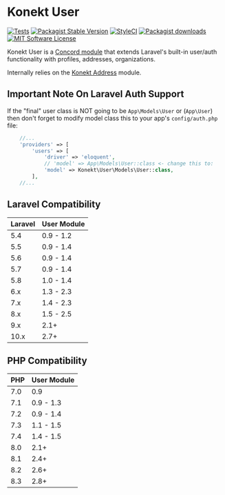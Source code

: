 # Konekt User

[![Tests](https://img.shields.io/github/actions/workflow/status/artkonekt/user/tests.yml?branch=2.x&style=flat-square)](https://github.com/artkonekt/user/actions?query=workflow%3Atests)
[![Packagist Stable Version](https://img.shields.io/packagist/v/konekt/user.svg?style=flat-square&label=stable)](https://packagist.org/packages/konekt/user)
[![StyleCI](https://styleci.io/repos/74651266/shield?branch=master)](https://styleci.io/repos/74651266)
[![Packagist downloads](https://img.shields.io/packagist/dt/konekt/user.svg?style=flat-square)](https://packagist.org/packages/konekt/user)
[![MIT Software License](https://img.shields.io/badge/license-MIT-blue.svg?style=flat-square)](LICENSE.md)

Konekt User is a [Concord module](https://konekt.dev/concord/1.x/modules) that extends
Laravel's built-in user/auth functionality with profiles, addresses, organizations.

Internally relies on the [Konekt Address](https://github.com/artkonekt/address) module.

## Important Note On Laravel Auth Support

If the "final" user class is NOT going to be `App\Models\User` or (`App\User`) then don't forget to modify model class
this to your app's `config/auth.php` file:

```php
    //...
    'providers' => [
        'users' => [
            'driver' => 'eloquent',
            // 'model' => App\Models\User::class <- change this to:
            'model' => Konekt\User\Models\User::class,
        ],
    //...
```

## Laravel Compatibility

| Laravel | User Module |
|:--------|:------------|
| 5.4     | 0.9 - 1.2   |
| 5.5     | 0.9 - 1.4   |
| 5.6     | 0.9 - 1.4   |
| 5.7     | 0.9 - 1.4   |
| 5.8     | 1.0 - 1.4   |
| 6.x     | 1.3 - 2.3   |
| 7.x     | 1.4 - 2.3   |
| 8.x     | 1.5 - 2.5   |
| 9.x     | 2.1+        |
| 10.x    | 2.7+        |

## PHP Compatibility

| PHP | User Module |
|:----|:------------|
| 7.0 | 0.9         |
| 7.1 | 0.9 - 1.3   |
| 7.2 | 0.9 - 1.4   |
| 7.3 | 1.1 - 1.5   |
| 7.4 | 1.4 - 1.5   |
| 8.0 | 2.1+        |
| 8.1 | 2.4+        |
| 8.2 | 2.6+        |
| 8.3 | 2.8+        |
